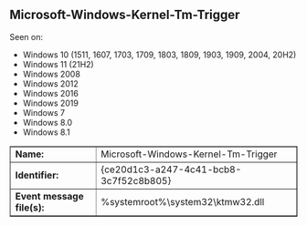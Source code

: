 ## Microsoft-Windows-Kernel-Tm-Trigger

Seen on:
* Windows 10 (1511, 1607, 1703, 1709, 1803, 1809, 1903, 1909, 2004, 20H2)
* Windows 11 (21H2)
* Windows 2008
* Windows 2012
* Windows 2016
* Windows 2019
* Windows 7
* Windows 8.0
* Windows 8.1

<table border="1" class="docutils">
  <tbody>
    <tr>
      <td><b>Name:</b></td>
      <td>Microsoft-Windows-Kernel-Tm-Trigger</td>
    </tr>
    <tr>
      <td><b>Identifier:</b></td>
      <td>{ce20d1c3-a247-4c41-bcb8-3c7f52c8b805}</td>
    </tr>
    <tr>
      <td><b>Event message file(s):</b></td>
      <td>%systemroot%\system32\ktmw32.dll</td>
    </tr>
  </tbody>
</table>

&nbsp;

